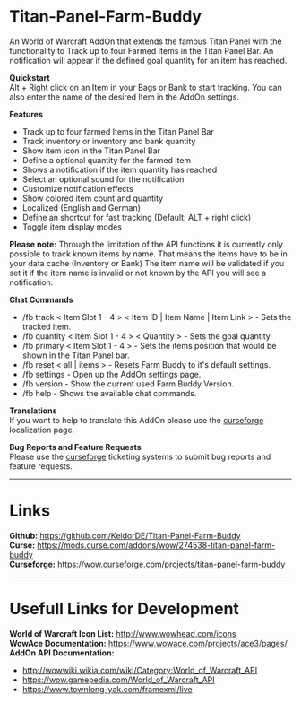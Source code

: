 # Titan-Panel-Farm-Buddy


An World of Warcraft AddOn that extends the famous Titan Panel with the functionality to Track up to four Farmed Items in the Titan Panel Bar. An notification will appear if the defined goal quantity for an item has reached.

**Quickstart**  
Alt + Right click on an Item in your Bags or Bank to start tracking.
You can also enter the name of the desired Item in the AddOn settings.

**Features**  
* Track up to four farmed Items in the Titan Panel Bar
* Track inventory or inventory and bank quantity
* Show item icon in the Titan Panel Bar
* Define a optional quantity for the farmed item
* Shows a notification if the item quantity has reached
* Select an optional sound for the notification
* Customize notification effects
* Show colored item count and quantity
* Localized (English and German)
* Define an shortcut for fast tracking (Default: ALT + right click)
* Toggle item display modes

**Please note:** Through the limitation of the API functions it is currently only possible to track known items by name. That means the items have to be in your data cache (Inventory or Bank)
The item name will be validated if you set it if the item name is invalid or not known by the API you will see a notification.

**Chat Commands**  
* /fb track < Item Slot 1 - 4 > < Item ID | Item Name | Item Link > - Sets the tracked item.
* /fb quantity < Item Slot 1 - 4 > < Quantity > - Sets the goal quantity.
* /fb primary < Item Slot 1 - 4 > - Sets the items position that would be shown in the Titan Panel bar.
* /fb reset < all | items > - Resets Farm Buddy to it's default settings.
* /fb settings - Open up the AddOn settings page.
* /fb version - Show the current used Farm Buddy Version.
* /fb help - Shows the available chat commands.

**Translations**  
If you want to help to translate this AddOn please use the [curseforge](https://wow.curseforge.com/projects/titan-panel-farm-buddy/localization) localization page.

**Bug Reports and Feature Requests**  
Please use the [curseforge](https://wow.curseforge.com/projects/titan-panel-farm-buddy/issues) ticketing systems to submit bug reports and feature requests.

---
# Links
**Github:** https://github.com/KeldorDE/Titan-Panel-Farm-Buddy  
**Curse:** https://mods.curse.com/addons/wow/274538-titan-panel-farm-buddy  
**Curseforge:** https://wow.curseforge.com/projects/titan-panel-farm-buddy

---
# Usefull Links for Development
**World of Warcraft Icon List:** http://www.wowhead.com/icons  
**WowAce Documentation:** https://www.wowace.com/projects/ace3/pages/
**AddOn API Documentation:**
* http://wowwiki.wikia.com/wiki/Category:World_of_Warcraft_API
* https://wow.gamepedia.com/World_of_Warcraft_API
* https://www.townlong-yak.com/framexml/live
